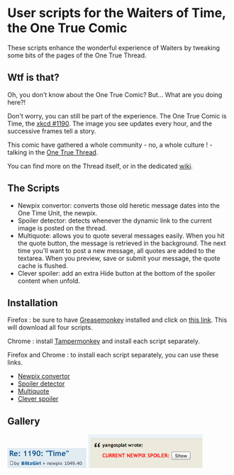 User scripts for the Waiters of Time, the One True Comic
========================================================

These scripts enhance the wonderful experience of Waiters by tweaking some bits
of the pages of the One True Thread.


Wtf is that?
------------

Oh, you don't know about the One True Comic? But... What are you doing here?!

Don't worry, you can still be part of the experience. The One True Comic is
Time, the [xkcd #1190](http://xkcd.com/1190/). The image you see updates every
hour, and the successive frames tell a story.

This comic have gathered a whole community - no, a whole culture ! - talking in
the [One True Thread](http://forums.xkcd.com/viewtopic.php?f=7&t=101043).

You can find more on the Thread itself, or in the dedicated
[wiki](http://xkcd-time.wikia.com/wiki/XKCD_Time_Wiki).


The Scripts
-----------

 * Newpix convertor: converts those old heretic message dates into the One Time
   Unit, the newpix.
 * Spoiler detector: detects whenever the dynamic link to the current image is
   posted on the thread.
 * Multiquote: allows you to quote several messages easily. When you hit the
   quote button, the message is retrieved in the background. The next time
   you'll want to post a new message, all quotes are added to the textarea. When
   you preview, save or submit your message, the quote cache is flushed.
 * Clever spoiler: add an extra Hide button at the bottom of the spoiler content
   when unfold.


Installation
------------

Firefox : be sure to have
[Greasemonkey](https://addons.mozilla.org/firefox/addon/greasemonkey/) installed
and click on [this link](http://88.191.116.37/xkcd/timescripts.user.js). This
will download all four scripts.

Chrome : install [Tampermonkey](http://tampermonkey.net/) and install each
script separately.

Firefox and Chrome : to install each script separately, you can use these links.
 * [Newpix convertor](http://88.191.116.37/xkcd/newpix-convertor.user.js)
 * [Spoiler detector](http://88.191.116.37/xkcd/spoiler-detector.user.js)
 * [Multiquote](http://88.191.116.37/xkcd/multiquote.user.js)
 * [Clever spoiler](http://88.191.116.37/xkcd/clever-spoiler.user.js)


Gallery
-------

![the newpix convertor](doc/newpix-convertor.png)
![the spoiler detector](doc/spoiler-detector.png)
